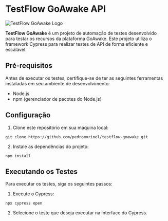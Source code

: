 # TestFlow GoAwake API

![TestFlow GoAwake Logo](https://i.ytimg.com/vi/vKxwHf_Svcw/maxresdefault.jpg)

**TestFlow GoAwake** é um projeto de automação de testes desenvolvido para testar os recursos da plataforma GoAwake. Este projeto utiliza o framework Cypress para realizar testes de API de forma eficiente e escalável.

## Pré-requisitos

Antes de executar os testes, certifique-se de ter as seguintes ferramentas instaladas em seu ambiente de desenvolvimento:

- Node.js
- npm (gerenciador de pacotes do Node.js)

## Configuração

1. Clone este repositório em sua máquina local:

```
git clone https://github.com/pedromorinel/testflow-goawake.git
```


2. Instale as dependências do projeto:

```
npm install
```

## Executando os Testes

Para executar os testes, siga os seguintes passos:

1. Execute o Cypress:

```
npx cypress open
```

2. Selecione o teste que deseja executar na interface do Cypress.

